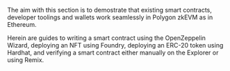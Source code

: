 The aim with this section is to demostrate that existing smart contracts, developer toolings and wallets work seamlessly in Polygon zkEVM as in Ethereum.

Herein are guides to writing a smart contract using the OpenZeppelin Wizard, deploying an NFT using Foundry, deploying an ERC-20 token using Hardhat, and verifying a smart contract either manually on the Explorer or using Remix.
